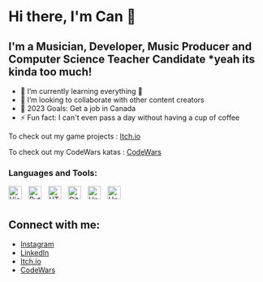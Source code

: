# Hi there, I'm Can  👋 


## I'm a Musician, Developer, Music Producer and Computer Science Teacher Candidate *yeah its kinda too much!

- 🌱 I’m currently learning everything 🤣
- 👯 I’m looking to collaborate with other content creators
- 🥅 2023 Goals: Get a job in Canada
- ⚡ Fun fact: I can't even pass a day without having a cup of coffee

To check out my game projects : [Itch.io](https://cankcl.itch.io/)

To check out my CodeWars katas : [CodeWars](https://www.codewars.com/users/cankcl2)

### Languages and Tools:

<img align="left" alt="Visual Studio Code" width="26px" src="https://cdn.jsdelivr.net/gh/devicons/devicon/icons/vscode/vscode-original.svg" style="padding-right:10px;" />
<img align="left" alt="Python" width="26px" src="https://cdn.jsdelivr.net/gh/devicons/devicon/icons/python/python-original.svg" style="padding-right:10px;" />
<img align="left" alt="HTML5" width="26px" src="https://cdn.jsdelivr.net/gh/devicons/devicon/icons/html5/html5-original.svg" style="padding-right:10px;" />
<img align="left" alt="GitHub" width="26px" src="https://user-images.githubusercontent.com/3369400/139447912-e0f43f33-6d9f-45f8-be46-2df5bbc91289.png" style="padding-right:10px;" />
<img align="left" alt="Unity" width="26px" src="https://cdn.jsdelivr.net/gh/devicons/devicon/icons/unity/unity-original.svg" style="padding-right:10px;" />
<img align="left" alt="Unity" width="26px" src="https://cdn.jsdelivr.net/gh/devicons/devicon/icons/java/java-original.svg" style="padding-right:10px;" />


<br />
<br />

## Connect with me:

- [Instagram](https://www.instagram.com/can.akcali) 
- [LinkedIn](https://www.linkedin.com/in/h-can-akcali/)
- [Itch.io](https://cankcl.itch.io/)
- [CodeWars](https://www.codewars.com/users/cankcl2)

